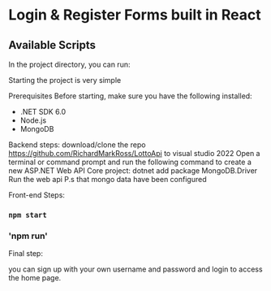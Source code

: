 # Login & Register Forms built in React

## Available Scripts

In the project directory, you can run:

Starting the project is very simple

Prerequisites Before starting, make sure you have the following installed:

 - .NET SDK 6.0
 - Node.js
 - MongoDB

Backend steps:
download/clone the repo https://github.com/RichardMarkRoss/LottoApi to visual studio 2022
Open a terminal or command prompt and run the following command to create a new ASP.NET Web API Core project:
dotnet add package MongoDB.Driver
Run the web api
P.s that mongo data have been configured

Front-end Steps:

### `npm start`
### 'npm run'
Final step:

you can sign up with your own username and password and login to access the home page.